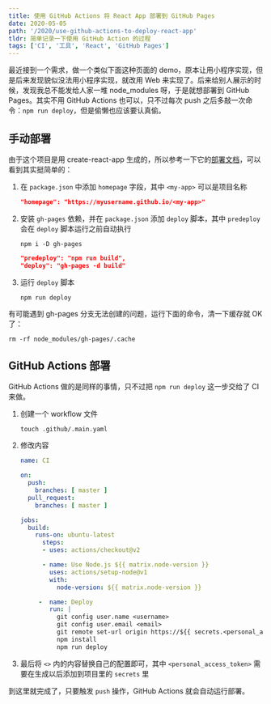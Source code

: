 ```yaml
---
title: 使用 GitHub Actions 将 React App 部署到 GitHub Pages
date: 2020-05-05
path: '/2020/use-github-actions-to-deploy-react-app'
tldr: 简单记录一下使用 GitHub Action 的过程
tags: ['CI', '工具', 'React', 'GitHub Pages']
---
```


最近接到一个需求，做一个类似下面这种页面的 demo，原本让用小程序实现，但是后来发现貌似没法用小程序实现，就改用 Web 来实现了。后来给别人展示的时候，发现我总不能发给人家一堆 node_modules 呀，于是就想部署到 GitHub Pages。其实不用 GitHub Actions 也可以，只不过每次 push 之后多敲一次命令：`npm run deploy`，但是偷懒也应该要认真偷。

## 手动部署

由于这个项目是用 create-react-app 生成的，所以参考一下它的[部署文档]()，可以看到其实挺简单的：

1. 在 `package.json` 中添加 `homepage` 字段，其中 `<my-app>` 可以是项目名称

   ```json
   "homepage": "https://myusername.github.io/<my-app>"
   ```

2. 安装 `gh-pages` 依赖，并在 `package.json` 添加 `deploy` 脚本，其中 `predeploy` 会在 `deploy` 脚本运行之前自动执行

   ```shell
   npm i -D gh-pages
   ```

   ```json
   "predeploy": "npm run build",
   "deploy": "gh-pages -d build"
   ```

3. 运行 `deploy` 脚本

   ```shell
   npm run deploy
   ```

有可能遇到 gh-pages 分支无法创建的问题，运行下面的命令，清一下缓存就 OK 了：

```shell
rm -rf node_modules/gh-pages/.cache
```

## GitHub Actions 部署

GitHub Actions 做的是同样的事情，只不过把 `npm run deploy` 这一步交给了 CI 来做。

1. 创建一个 workflow 文件

   ```shell
   touch .github/.main.yaml
   ```

2. 修改内容

   ```yaml
   name: CI

   on:
     push:
       branches: [ master ]
     pull_request:
       branches: [ master ]

   jobs:
     build:
       runs-on: ubuntu-latest
         steps:
         - uses: actions/checkout@v2

         - name: Use Node.js ${{ matrix.node-version }}
           uses: actions/setup-node@v1
           with:
             node-version: ${{ matrix.node-version }}

        -  name: Deploy
           run: |
             git config user.name <username>
             git config user.email <email>
             git remote set-url origin https://${{ secrets.<personal_access_token> }}@github.com/<user>/<repo>.git
             npm install
             npm run deploy
   ```

3. 最后将 `<>` 内的内容替换自己的配置即可，其中 `<personal_access_token>` 需要在生成以后添加到项目里的 `secrets` 里

到这里就完成了，只要触发 `push` 操作，GitHub Actions 就会自动运行部署。

